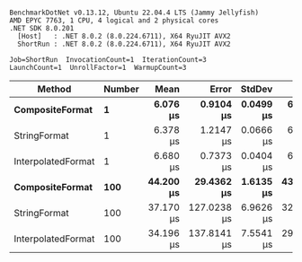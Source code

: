 ```

BenchmarkDotNet v0.13.12, Ubuntu 22.04.4 LTS (Jammy Jellyfish)
AMD EPYC 7763, 1 CPU, 4 logical and 2 physical cores
.NET SDK 8.0.201
  [Host]   : .NET 8.0.2 (8.0.224.6711), X64 RyuJIT AVX2
  ShortRun : .NET 8.0.2 (8.0.224.6711), X64 RyuJIT AVX2

Job=ShortRun  InvocationCount=1  IterationCount=3  
LaunchCount=1  UnrollFactor=1  WarmupCount=3  

```
| Method             | Number | Mean      | Error       | StdDev    | Min       | Max       | Allocated |
|------------------- |------- |----------:|------------:|----------:|----------:|----------:|----------:|
| **CompositeFormat**    | **1**      |  **6.076 μs** |   **0.9104 μs** | **0.0499 μs** |  **6.042 μs** |  **6.133 μs** |     **872 B** |
| StringFormat       | 1      |  6.378 μs |   1.2147 μs | 0.0666 μs |  6.321 μs |  6.451 μs |     896 B |
| InterpolatedFormat | 1      |  6.680 μs |   0.7373 μs | 0.0404 μs |  6.643 μs |  6.723 μs |     872 B |
| **CompositeFormat**    | **100**    | **44.200 μs** |  **29.4362 μs** | **1.6135 μs** | **43.141 μs** | **46.057 μs** |   **14336 B** |
| StringFormat       | 100    | 37.170 μs | 127.0238 μs | 6.9626 μs | 32.922 μs | 45.205 μs |   16736 B |
| InterpolatedFormat | 100    | 34.196 μs | 137.8141 μs | 7.5541 μs | 29.825 μs | 42.919 μs |   14336 B |
